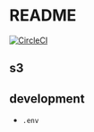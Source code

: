 # README
[![CircleCI](https://circleci.com/gh/uiureo/lonely-server.svg?style=svg)](https://circleci.com/gh/uiureo/lonely-server)

## s3

## development
- `.env`
